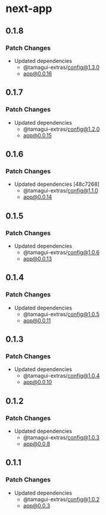 # next-app

## 0.1.8

### Patch Changes

- Updated dependencies
  - @tamagui-extras/config@1.3.0
  - app@0.0.16

## 0.1.7

### Patch Changes

- Updated dependencies
  - @tamagui-extras/config@1.2.0
  - app@0.0.15

## 0.1.6

### Patch Changes

- Updated dependencies [48c7268]
  - @tamagui-extras/config@1.1.0
  - app@0.0.14

## 0.1.5

### Patch Changes

- Updated dependencies
  - @tamagui-extras/config@1.0.6
  - app@0.0.13

## 0.1.4

### Patch Changes

- Updated dependencies
  - @tamagui-extras/config@1.0.5
  - app@0.0.11

## 0.1.3

### Patch Changes

- Updated dependencies
  - @tamagui-extras/config@1.0.4
  - app@0.0.10

## 0.1.2

### Patch Changes

- Updated dependencies
  - @tamagui-extras/config@1.0.3
  - app@0.0.8

## 0.1.1

### Patch Changes

- Updated dependencies
  - @tamagui-extras/config@1.0.2
  - app@0.0.3
